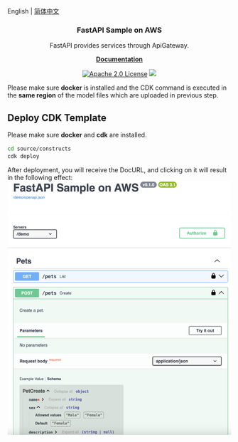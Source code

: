 English | [简体中文](README_zh.md)

<p align="center">
    <h3 align="center">FastAPI Sample on AWS</h3>
</p>
<p align="center">FastAPI provides services through ApiGateway.</p>

<p align="center">
  <a href="https://nowfox.github.io/fastapi-sample-on-aws/en/"><strong>Documentation</strong></a>
</p>

<p align="center">
  <a href="https://opensource.org/licenses/Apache-2.0"><img src="https://img.shields.io/badge/License-Apache%202.0-yellowgreen.svg" alt="Apache 2.0 License"></a>
  <a href="https://github.com/nowfox/fastapi-sample-on-aws/releases"><img src="https://img.shields.io/github/v/release/nowfox/fastapi-sample-on-aws?include_prereleases"></a>
</p>

Please make sure **docker** is installed and the CDK command is executed in the **same region** of the model files which are uploaded in previous step. 

## Deploy CDK Template
Please make sure **docker** and **cdk** are installed. 

```bash
cd source/constructs
cdk deploy
```
After deployment, you will receive the DocURL, and clicking on it will result in the following effect:  
![](resources/API.png)